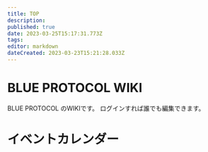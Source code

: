 ```yaml
---
title: TOP
description: 
published: true
date: 2023-03-25T15:17:31.773Z
tags: 
editor: markdown
dateCreated: 2023-03-23T15:21:28.033Z
---
```


# BLUE PROTOCOL WIKI
BLUE PROTOCOL のWIKIです。
ログインすれば誰でも編集できます。

# イベントカレンダー
<div id="calendar"></div>